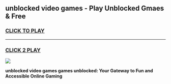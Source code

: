 
## unblocked video games - Play Unblocked Gmaes & Free
<h3>
<a href="https://premium.freeplayer.one?title=unblocked_video_games&ref=19F">CLICK TO PLAY</a></h3>
<hr>

<h3>
<a href="https://premium.freeplayer.one?title=unblocked_video_games&ref=19F">CLICK 2 PLAY</a>
  
</h3>

<a href="https://premium.freeplayer.one?title=unblocked_video_games&ref=19F/"><img src="https://clearcache.store/games.png"></a>


**unblocked video games games unblocked: Your Gateway to Fun and Accessible Online Gaming**
